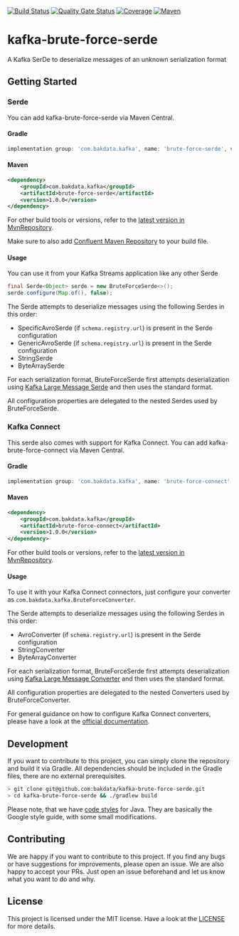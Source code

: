[![Build Status](https://dev.azure.com/bakdata/public/_apis/build/status/bakdata.kafka-brute-force-serde?repoName=bakdata%2Fkafka-brute-force-serde&branchName=main)](https://dev.azure.com/bakdata/public/_build/latest?definitionId=30&repoName=bakdata%2Fkafka-brute-force-serde&branchName=main)
[![Quality Gate Status](https://sonarcloud.io/api/project_badges/measure?project=com.bakdata.kafka%3Abrute-force&metric=alert_status)](https://sonarcloud.io/summary/new_code?id=com.bakdata.kafka%3Abrute-force)
[![Coverage](https://sonarcloud.io/api/project_badges/measure?project=com.bakdata.kafka%3Abrute-force&metric=coverage)](https://sonarcloud.io/summary/new_code?id=com.bakdata.kafka%3Abrute-force)
[![Maven](https://img.shields.io/maven-central/v/com.bakdata.kafka/brute-force-serde.svg)](https://search.maven.org/search?q=g:com.bakdata.kafka%20AND%20a:brute-force-serde&core=gav)

# kafka-brute-force-serde
A Kafka SerDe to deserialize messages of an unknown serialization format

## Getting Started

### Serde

You can add kafka-brute-force-serde via Maven Central.

#### Gradle
```gradle
implementation group: 'com.bakdata.kafka', name: 'brute-force-serde', version: '1.0.0'
```

#### Maven
```xml
<dependency>
    <groupId>com.bakdata.kafka</groupId>
    <artifactId>brute-force-serde</artifactId>
    <version>1.0.0</version>
</dependency>
```

For other build tools or versions, refer to the [latest version in MvnRepository](https://mvnrepository.com/artifact/com.bakdata.kafka/brute-force-serde/latest).

Make sure to also add [Confluent Maven Repository](http://packages.confluent.io/maven/) to your build file.

#### Usage

You can use it from your Kafka Streams application like any other Serde

```java
final Serde<Object> serde = new BruteForceSerde<>();
serde.configure(Map.of(), false);
```

The Serde attempts to deserialize messages using the following Serdes in this order:
- SpecificAvroSerde (if `schema.registry.url`) is present in the Serde configuration
- GenericAvroSerde (if `schema.registry.url`) is present in the Serde configuration
- StringSerde
- ByteArraySerde

For each serialization format, BruteForceSerde first attempts deserialization using [Kafka Large Message Serde](https://github.com/bakdata/kafka-large-message-serde/)
and then uses the standard format.

All configuration properties are delegated to the nested Serdes used by BruteForceSerde.

### Kafka Connect

This serde also comes with support for Kafka Connect.
You can add kafka-brute-force-connect via Maven Central.

#### Gradle
```gradle
implementation group: 'com.bakdata.kafka', name: 'brute-force-connect', version: '1.0.0'
```

#### Maven
```xml
<dependency>
    <groupId>com.bakdata.kafka</groupId>
    <artifactId>brute-force-connect</artifactId>
    <version>1.0.0</version>
</dependency>
```

For other build tools or versions, refer to the [latest version in MvnRepository](https://mvnrepository.com/artifact/com.bakdata.kafka/brute-force-connect/latest).

#### Usage

To use it with your Kafka Connect connectors, just configure your converter as `com.bakdata.kafka.BruteForceConverter`.

The Serde attempts to deserialize messages using the following Serdes in this order:
- AvroConverter (if `schema.registry.url`) is present in the Serde configuration
- StringConverter
- ByteArrayConverter

For each serialization format, BruteForceSerde first attempts deserialization using [Kafka Large Message Converter](https://github.com/bakdata/kafka-large-message-serde/)
and then uses the standard format.

All configuration properties are delegated to the nested Converters used by BruteForceConverter.

For general guidance on how to configure Kafka Connect converters, please have a look at the [official documentation](https://docs.confluent.io/home/connect/configuring.html).

## Development

If you want to contribute to this project, you can simply clone the repository and build it via Gradle.
All dependencies should be included in the Gradle files, there are no external prerequisites.

```bash
> git clone git@github.com:bakdata/kafka-brute-force-serde.git
> cd kafka-brute-force-serde && ./gradlew build
```

Please note, that we have [code styles](https://github.com/bakdata/bakdata-code-styles) for Java.
They are basically the Google style guide, with some small modifications.

## Contributing

We are happy if you want to contribute to this project.
If you find any bugs or have suggestions for improvements, please open an issue.
We are also happy to accept your PRs.
Just open an issue beforehand and let us know what you want to do and why.

## License
This project is licensed under the MIT license.
Have a look at the [LICENSE](https://github.com/bakdata/kafka-brute-force-serde/blob/master/LICENSE) for more details.

